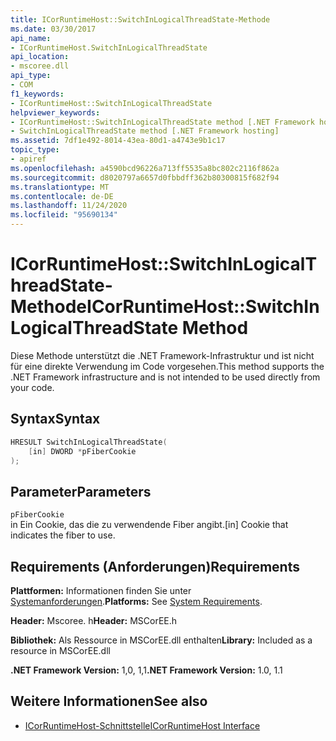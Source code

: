 ```yaml
---
title: ICorRuntimeHost::SwitchInLogicalThreadState-Methode
ms.date: 03/30/2017
api_name:
- ICorRuntimeHost.SwitchInLogicalThreadState
api_location:
- mscoree.dll
api_type:
- COM
f1_keywords:
- ICorRuntimeHost::SwitchInLogicalThreadState
helpviewer_keywords:
- ICorRuntimeHost::SwitchInLogicalThreadState method [.NET Framework hosting]
- SwitchInLogicalThreadState method [.NET Framework hosting]
ms.assetid: 7df1e492-8014-43ea-80d1-a4743e9b1c17
topic_type:
- apiref
ms.openlocfilehash: a4590bcd96226a713ff5535a8bc802c2116f862a
ms.sourcegitcommit: d8020797a6657d0fbbdff362b80300815f682f94
ms.translationtype: MT
ms.contentlocale: de-DE
ms.lasthandoff: 11/24/2020
ms.locfileid: "95690134"
---
```

# <a name="icorruntimehostswitchinlogicalthreadstate-method"></a><span data-ttu-id="3a443-102">ICorRuntimeHost::SwitchInLogicalThreadState-Methode</span><span class="sxs-lookup"><span data-stu-id="3a443-102">ICorRuntimeHost::SwitchInLogicalThreadState Method</span></span>

<span data-ttu-id="3a443-103">Diese Methode unterstützt die .NET Framework-Infrastruktur und ist nicht für eine direkte Verwendung im Code vorgesehen.</span><span class="sxs-lookup"><span data-stu-id="3a443-103">This method supports the .NET Framework infrastructure and is not intended to be used directly from your code.</span></span>  
  
## <a name="syntax"></a><span data-ttu-id="3a443-104">Syntax</span><span class="sxs-lookup"><span data-stu-id="3a443-104">Syntax</span></span>  
  
```cpp  
HRESULT SwitchInLogicalThreadState(  
    [in] DWORD *pFiberCookie  
);  
```  
  
## <a name="parameters"></a><span data-ttu-id="3a443-105">Parameter</span><span class="sxs-lookup"><span data-stu-id="3a443-105">Parameters</span></span>  

 `pFiberCookie`  
 <span data-ttu-id="3a443-106">in Ein Cookie, das die zu verwendende Fiber angibt.</span><span class="sxs-lookup"><span data-stu-id="3a443-106">[in] Cookie that indicates the fiber to use.</span></span>  
  
## <a name="requirements"></a><span data-ttu-id="3a443-107">Requirements (Anforderungen)</span><span class="sxs-lookup"><span data-stu-id="3a443-107">Requirements</span></span>  

 <span data-ttu-id="3a443-108">**Plattformen:** Informationen finden Sie unter [Systemanforderungen](../../get-started/system-requirements.md).</span><span class="sxs-lookup"><span data-stu-id="3a443-108">**Platforms:** See [System Requirements](../../get-started/system-requirements.md).</span></span>  
  
 <span data-ttu-id="3a443-109">**Header:** Mscoree. h</span><span class="sxs-lookup"><span data-stu-id="3a443-109">**Header:** MSCorEE.h</span></span>  
  
 <span data-ttu-id="3a443-110">**Bibliothek:** Als Ressource in MSCorEE.dll enthalten</span><span class="sxs-lookup"><span data-stu-id="3a443-110">**Library:** Included as a resource in MSCorEE.dll</span></span>  
  
 <span data-ttu-id="3a443-111">**.NET Framework Version:** 1,0, 1,1</span><span class="sxs-lookup"><span data-stu-id="3a443-111">**.NET Framework Version:** 1.0, 1.1</span></span>  
  
## <a name="see-also"></a><span data-ttu-id="3a443-112">Weitere Informationen</span><span class="sxs-lookup"><span data-stu-id="3a443-112">See also</span></span>

- [<span data-ttu-id="3a443-113">ICorRuntimeHost-Schnittstelle</span><span class="sxs-lookup"><span data-stu-id="3a443-113">ICorRuntimeHost Interface</span></span>](icorruntimehost-interface.md)
